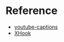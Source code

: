 # Reference

- [youtube-captions](https://github.com/ADengrc/youtube-captions)
- [XHook](https://github.com/jpillora/xhook)
